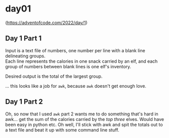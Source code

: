 # day01

(https://adventofcode.com/2022/day/1)

## Day 1 Part 1

Input is a text file of numbers, one number per line with a blank line delineating groups.  
Each line represents the calories in one snack carried by an elf, and each group of numbers 
between blank lines is one elf's inventory.  

Desired output is the total of the largest group.

... this looks like a job for `awk`, because `awk` doesn't get enough love.

## Day 1 Part 2

Oh, so now that I used `awk` part 2 wants me to do something that's hard in awk...
get the sum of the calories carried by the _top three_ elves.  Would have been easy in
python etc. Oh well, I'll stick with awk and spit the totals out to a text file and beat it up
with some command line stuff.